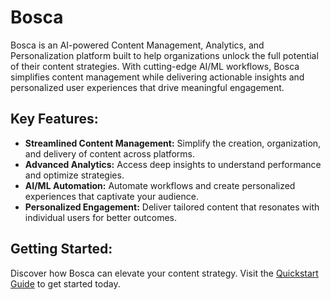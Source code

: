 # Bosca

Bosca is an AI-powered Content Management, Analytics, and Personalization platform built to help organizations unlock the 
full potential of their content strategies. With cutting-edge AI/ML workflows, Bosca simplifies content management while 
delivering actionable insights and personalized user experiences that drive meaningful engagement.

## Key Features:
- **Streamlined Content Management:** Simplify the creation, organization, and delivery of content across platforms.
- **Advanced Analytics:** Access deep insights to understand performance and optimize strategies.
- **AI/ML Automation:** Automate workflows and create personalized experiences that captivate your audience.
- **Personalized Engagement:** Deliver tailored content that resonates with individual users for better outcomes.

## Getting Started:

Discover how Bosca can elevate your content strategy. Visit the [Quickstart Guide](https://docs.bosca.io/quickstart.html) to 
get started today.